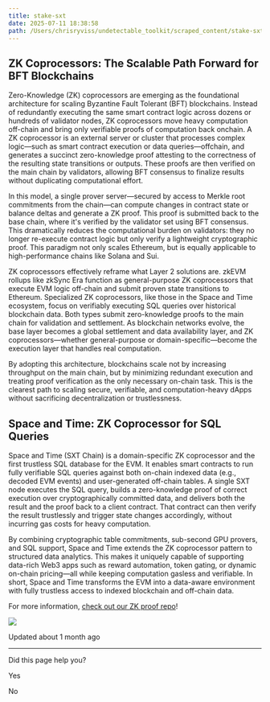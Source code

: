 ```yaml
---
title: stake-sxt
date: 2025-07-11 18:38:58
path: /Users/chrisryviss/undetectable_toolkit/scraped_content/stake-sxt.markdown
---
```


## ZK Coprocessors: The Scalable Path Forward for BFT Blockchains

Zero-Knowledge (ZK) coprocessors are emerging as the foundational architecture for scaling Byzantine Fault Tolerant (BFT) blockchains. Instead of redundantly executing the same smart contract logic across dozens or hundreds of validator nodes, ZK coprocessors move heavy computation off-chain and bring only verifiable proofs of computation back onchain. A ZK coprocessor is an external server or cluster that processes complex logic—such as smart contract execution or data queries—offchain, and generates a succinct zero-knowledge proof attesting to the correctness of the resulting state transitions or outputs. These proofs are then verified on the main chain by validators, allowing BFT consensus to finalize results without duplicating computational effort.

In this model, a single prover server—secured by access to Merkle root commitments from the chain—can compute changes in contract state or balance deltas and generate a ZK proof. This proof is submitted back to the base chain, where it's verified by the validator set using BFT consensus. This dramatically reduces the computational burden on validators: they no longer re-execute contract logic but only verify a lightweight cryptographic proof. This paradigm not only scales Ethereum, but is equally applicable to high-performance chains like Solana and Sui.

ZK coprocessors effectively reframe what Layer 2 solutions are. zkEVM rollups like zkSync Era function as general-purpose ZK coprocessors that execute EVM logic off-chain and submit proven state transitions to Ethereum. Specialized ZK coprocessors, like those in the Space and Time ecosystem, focus on verifiably executing SQL queries over historical blockchain data. Both types submit zero-knowledge proofs to the main chain for validation and settlement. As blockchain networks evolve, the base layer becomes a global settlement and data availability layer, and ZK coprocessors—whether general-purpose or domain-specific—become the execution layer that handles real computation.

By adopting this architecture, blockchains scale not by increasing throughput on the main chain, but by minimizing redundant execution and treating proof verification as the only necessary on-chain task. This is the clearest path to scaling secure, verifiable, and computation-heavy dApps without sacrificing decentralization or trustlessness.

## Space and Time: ZK Coprocessor for SQL Queries

Space and Time (SXT Chain) is a domain-specific ZK coprocessor and the first trustless SQL database for the EVM. It enables smart contracts to run fully verifiable SQL queries against both on-chain indexed data (e.g., decoded EVM events) and user-generated off-chain tables. A single SXT node executes the SQL query, builds a zero-knowledge proof of correct execution over cryptographically committed data, and delivers both the result and the proof back to a client contract. That contract can then verify the result trustlessly and trigger state changes accordingly, without incurring gas costs for heavy computation.

By combining cryptographic table commitments, sub-second GPU provers, and SQL support, Space and Time extends the ZK coprocessor pattern to structured data analytics. This makes it uniquely capable of supporting data-rich Web3 apps such as reward automation, token gating, or dynamic on-chain pricing—all while keeping computation gasless and verifiable. In short, Space and Time transforms the EVM into a data-aware environment with fully trustless access to indexed blockchain and off-chain data.

For more information, [check out our ZK proof repo](https://github.com/spaceandtimefdn/sxt-proof-of-sql)!

![](https://files.readme.io/cf9b778ba5e59016e777ccf712be9715b8dc6b777c32b2a075b2b151d58d2f22-diagram05_1.png)

Updated about 1 month ago

---

Did this page help you?

Yes

No